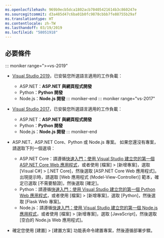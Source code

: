 ```yaml
---
ms.openlocfilehash: 969b9ecb5dca1802acb70405421614b3c860247e
ms.sourcegitcommit: d3a485d47c6ba01b0fc9878cbbb7fe88755b29af
ms.translationtype: HT
ms.contentlocale: zh-TW
ms.lasthandoff: 03/19/2019
ms.locfileid: "58051918"
---
```

## <a name="prerequisites"></a>必要條件

::: moniker range=">=vs-2019"

* [Visual Studio 2019](https://visualstudio.microsoft.com/downloads/)，已安裝您所選語言適用的工作負載：
  * ASP.NET：**ASP.NET 與網頁程式開發**
  * Python：**Python 開發**
  * Node.js：**Node.js 開發**
::: moniker-end
::: moniker range="vs-2017"
* [Visual Studio 2017](https://visualstudio.microsoft.com/downloads/)，已安裝您所選語言適用的工作負載：
  * ASP.NET：**ASP.NET 與網頁程式開發**
  * Python：**Python 開發**
  * Node.js：**Node.js 開發**
::: moniker-end

* ASP.NET、ASP.NET Core、Python 或 Node.js 專案。 如果您還沒有專案，請選取下列一個選項：
  * ASP.NET Core：請遵循[快速入門：使用 Visual Studio 建立您的第一個 ASP.NET Core Web 應用程式](../../ide/quickstart-aspnet-core.md)，或者使用 [檔案]  >  [新增專案]，選取 [Visual C#]  >  [.NET Core]，然後選取 [ASP.NET Core Web 應用程式]。 出現提示時，請選取 [Web 應用程式 (Model-View-Controller)] 範本，確定已選取 [不需要驗證]，然後選取 [確定]。
  * Python：請遵循[快速入門：使用 Visual Studio 建立您的第一個 Python Web 應用程式](../../ide/quickstart-python.md)，或者使用 [檔案]  >  [新增專案]，選取 [Python]，然後選取 [Flask Web 專案]。
  * Node.js：請遵循[快速入門：使用 Visual Studio 建立您的第一個 Node.js 應用程式](../../ide/quickstart-nodejs.md)，或者使用 [檔案]  >  [新增專案]，選取 [JavaScript]，然後選取 [空白的 Node.js Web 應用程式]。

* 確定您使用 [建置] > [建置方案] 功能表命令建置專案，然後遵循部署步驟。